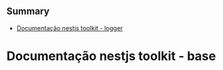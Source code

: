 <!-- START doctoc generated TOC please keep comment here to allow auto update -->
<!-- DON'T EDIT THIS SECTION, INSTEAD RE-RUN doctoc TO UPDATE -->
## Summary

- [Documentação nestjs toolkit - logger](#documenta%C3%A7%C3%A3o-nestjs-toolkit---logger)

<!-- END doctoc generated TOC please keep comment here to allow auto update -->

# Documentação nestjs toolkit - base

